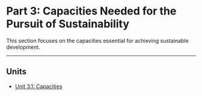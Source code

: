 # Part 3: Capacities Needed for the Pursuit of Sustainability

This section focuses on the capacities essential for achieving sustainable development.

---

## Units

- [Unit 3.1: Capacities](unit-3-1-capacities.md)